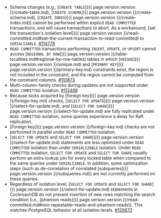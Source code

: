 - Schema changes (e.g., [`CREATE TABLE`]({{ page.version.version }}/create-table.md), [`CREATE SCHEMA`]({{ page.version.version }}/create-schema.md), [`CREATE INDEX`]({{ page.version.version }}/create-index.md)) cannot be performed within explicit `READ COMMITTED` transactions, and will cause transactions to abort. As a workaround, [set the transaction's isolation level]({{ page.version.version }}/read-committed.md#set-the-current-transaction-to-read-committed) to `SERIALIZABLE`. [#114778](https://github.com/cockroachdb/cockroach/issues/114778)
- `READ COMMITTED` transactions performing `INSERT`, `UPDATE`, or `UPSERT` cannot access [`REGIONAL BY ROW`]({{ page.version.version }}/table-localities.md#regional-by-row-tables) tables in which [`UNIQUE`]({{ page.version.version }}/unique.md) and [`PRIMARY KEY`]({{ page.version.version }}/primary-key.md) constraints exist, the region is not included in the constraint, and the region cannot be computed from the constraint columns. [#110873](https://github.com/cockroachdb/cockroach/issues/110873)
- Multi-column-family checks during updates are not supported under `READ COMMITTED` isolation. [#112488](https://github.com/cockroachdb/cockroach/issues/112488)
- Because locks acquired by [foreign key]({{ page.version.version }}/foreign-key.md) checks, [`SELECT FOR UPDATE`]({{ page.version.version }}/select-for-update.md), and [`SELECT FOR SHARE`]({{ page.version.version }}/select-for-update.md) are fully replicated under `READ COMMITTED` isolation, some queries experience a delay for Raft replication.
- [Foreign key]({{ page.version.version }}/foreign-key.md) checks are not performed in parallel under `READ COMMITTED` isolation.
- [`SELECT FOR UPDATE` and `SELECT FOR SHARE`]({{ page.version.version }}/select-for-update.md) statements are less optimized under `READ COMMITTED` isolation than under `SERIALIZABLE` isolation. Under `READ COMMITTED` isolation, `SELECT FOR UPDATE` and `SELECT FOR SHARE` usually perform an extra lookup join for every locked table when compared to the same queries under `SERIALIZABLE`. In addition, some optimization steps (such as de-correlation of correlated [subqueries]({{ page.version.version }}/subqueries.md)) are not currently performed on these queries.
- Regardless of isolation level, [`SELECT FOR UPDATE` and `SELECT FOR SHARE`]({{ page.version.version }}/select-for-update.md) statements in CockroachDB do not prevent insertion of new rows matching the search condition (i.e., [phantom reads]({{ page.version.version }}/read-committed.md#non-repeatable-reads-and-phantom-reads)). This matches PostgreSQL behavior at all isolation levels. [#120673](https://github.com/cockroachdb/cockroach/issues/120673)